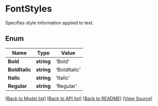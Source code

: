 # FontStyles
Specifies style information applied to text.

## Enum
Name | Type | Value
------------ | ------------- | -------------
**Bold** | **string** | 'Bold'
**BoldItalic** | **string** | 'BoldItalic'
**Italic** | **string** | 'Italic'
**Regular** | **string** | 'Regular'
[[Back to Model list]](../README.md#documentation-for-models) [[Back to API list]](../README.md#documentation-for-api-endpoints) [[Back to README]](../README.md) [[View Source]](../src/models/fontStyles.ts)

